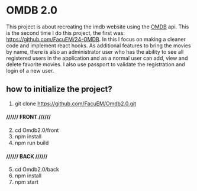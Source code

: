 # OMDB 2.0

This project is about recreating the imdb website using the [OMDB](http://www.omdbapi.com/) api. This is the second time I do this project, the first was: https://github.com/FacuEM/24-OMDB. In this I focus on making a cleaner code and implement react hooks. As additional features to bring the movies by name, there is also an administrator user who has the ability to see all registered users in the application and as a normal user can add, view and delete favorite movies. I also use passport to validate the registration and login of a new user.

## how to initialize the project?
1) git clone https://github.com/FacuEM/Omdb2.0.git
#### ////// FRONT //////
2) cd Omdb2.0/front  
3) npm install
4) npm run build
#### ////// BACK //////
5) cd Omdb2.0/back
6) npm install
7) npm start
